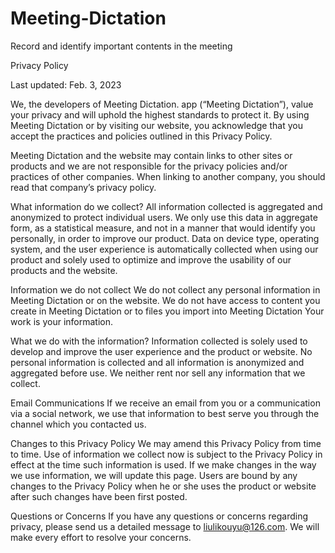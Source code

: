 # Meeting-Dictation
Record and identify important contents in the meeting

Privacy Policy

Last updated: Feb. 3, 2023


We, the developers of Meeting Dictation. app (“Meeting Dictation”), value your privacy and will uphold the highest standards to protect it. By using Meeting Dictation or by visiting our website, you acknowledge that you accept the practices and policies outlined in this Privacy Policy.

Meeting Dictation and the website may contain links to other sites or products and we are not responsible for the privacy policies and/or practices of other companies. When linking to another company, you should read that company’s privacy policy.

What information do we collect? All information collected is aggregated and anonymized to protect individual users. We only use this data in aggregate form, as a statistical measure, and not in a manner that would identify you personally, in order to improve our product. Data on device type, operating system, and the user experience is automatically collected when using our product and solely used to optimize and improve the usability of our products and the website.

Information we do not collect We do not collect any personal information in Meeting Dictation or on the website. We do not have access to content you create in Meeting Dictation or to files you import into Meeting Dictation Your work is your information.

What we do with the information? Information collected is solely used to develop and improve the user experience and the product or website. No personal information is collected and all information is anonymized and aggregated before use. We neither rent nor sell any information that we collect.

Email Communications If we receive an email from you or a communication via a social network, we use that information to best serve you through the channel which you contacted us.

Changes to this Privacy Policy We may amend this Privacy Policy from time to time. Use of information we collect now is subject to the Privacy Policy in effect at the time such information is used. If we make changes in the way we use information, we will update this page. Users are bound by any changes to the Privacy Policy when he or she uses the product or website after such changes have been first posted.

Questions or Concerns If you have any questions or concerns regarding privacy, please send us a detailed message to liulikouyu@126.com. We will make every effort to resolve your concerns.
